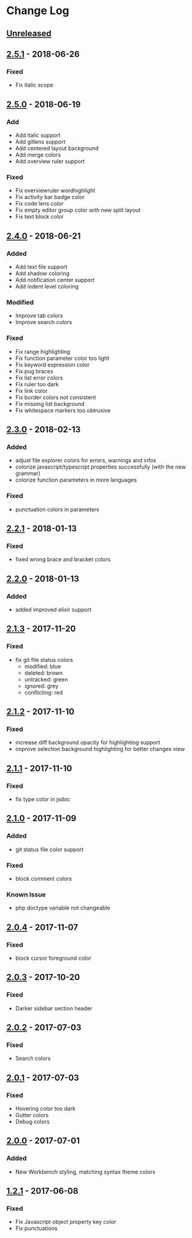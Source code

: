 # Change Log

## [Unreleased]

## [2.5.1] - 2018-06-26

### Fixed

- Fix italic scope

## [2.5.0] - 2018-06-19

### Add

- Add italic support
- Add gitlens support
- Add centered layout background
- Add merge colors
- Add overview ruler support

### Fixed

- Fix overviewruler wordhighlight
- Fix activity bar badge color
- Fix code lens color
- Fix empty editor group color with new split layout
- Fix text block color

## [2.4.0] - 2018-06-21

### Added

- Add text file support
- Add shadow coloring
- Add notification center support
- Add indent level coloring

### Modified

- Improve tab colors
- Improve search colors

### Fixed

- Fix range highlighting
- Fix function parameter color too light
- Fix keyword expression color
- Fix pug braces
- Fix list error colors
- Fix ruler too dark
- Fix link color
- Fix border colors not consistent
- Fix missing list background
- Fix whitespace markers too obtrusive

## [2.3.0] - 2018-02-13

### Added

- adjust file explorer colors for errors, warnings and infos
- colorize javascript/typescript properties successfully (with the new grammar)
- colorize function parameters in more languages

### Fixed

- punctuation colors in parameters

## [2.2.1] - 2018-01-13

### Fixed

- fixed wrong brace and bracket colors

## [2.2.0] - 2018-01-13

### Added

- added improved elixir support

## [2.1.3] - 2017-11-20

### Fixed

- fix git file status colors
  - modified: blue
  - deleted: brown
  - untracked: green
  - ignored: grey
  - conflicting: red

## [2.1.2] - 2017-11-10

### Fixed

- increase diff background opacity for highlighting support
- improve selection background highlighting for better changes view

## [2.1.1] - 2017-11-10

### Fixed

- fix type color in jsdoc

## [2.1.0] - 2017-11-09

### Added

- git status file color support

### Fixed

- block comment colors

### Known Issue

- php doctype variable not changeable

## [2.0.4] - 2017-11-07

### Fixed

- block cursor foreground color

## [2.0.3] - 2017-10-20

### Fixed

- Darker sidebar section header

## [2.0.2] - 2017-07-03

### Fixed

- Search colors

## [2.0.1] - 2017-07-03

### Fixed

- Hovering color too dark
- Gutter colors
- Debug colors

## [2.0.0] - 2017-07-01

### Added

- New Workbench styling, matching syntax theme colors

## [1.2.1] - 2017-06-08

### Fixed

- Fix Javascript object property key color
- Fix punctuations

[unreleased]: https://github.com/uloco/theme-bluloco-light/compare/v2.5.1...HEAD
[1.2.1]: https://github.com/uloco/theme-bluloco-light/compare/v1.2.0...v1.2.1
[2.0.0]: https://github.com/uloco/theme-bluloco-light/compare/v1.2.1...v2.0.0
[2.0.1]: https://github.com/uloco/theme-bluloco-light/compare/v2.0.0...v2.0.1
[2.0.2]: https://github.com/uloco/theme-bluloco-light/compare/v2.0.1...v2.0.2
[2.0.3]: https://github.com/uloco/theme-bluloco-light/compare/v2.0.2...v2.0.3
[2.0.4]: https://github.com/uloco/theme-bluloco-light/compare/v2.0.3...v2.0.4
[2.1.0]: https://github.com/uloco/theme-bluloco-light/compare/v2.0.4...v2.1.0
[2.1.1]: https://github.com/uloco/theme-bluloco-light/compare/v2.1.0...v2.1.1
[2.1.2]: https://github.com/uloco/theme-bluloco-light/compare/v2.1.1...v2.1.2
[2.1.3]: https://github.com/uloco/theme-bluloco-light/compare/v2.1.2...v2.1.3
[2.2.0]: https://github.com/uloco/theme-bluloco-light/compare/v2.1.3...v2.2.1
[2.2.1]: https://github.com/uloco/theme-bluloco-light/compare/v2.2.0...v2.2.1
[2.3.0]: https://github.com/uloco/theme-bluloco-light/compare/v2.2.1...v2.3.0
[2.4.0]: https://github.com/uloco/theme-bluloco-light/compare/v2.3.0...v2.4.0
[2.5.0]: https://github.com/uloco/theme-bluloco-light/compare/v2.4.0...v2.5.0
[2.5.1]: https://github.com/uloco/theme-bluloco-light/compare/v2.5.0...v2.5.1
